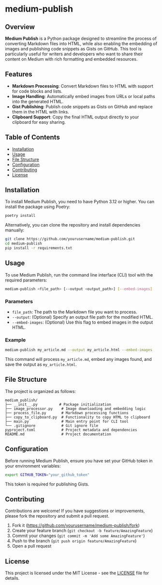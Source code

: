 # medium-publish

## Overview

**Medium Publish** is a Python package designed to streamline the process of converting Markdown files into HTML, while also enabling the embedding of images and publishing code snippets as Gists on GitHub. This tool is particularly useful for writers and developers who want to share their content on Medium with rich formatting and embedded resources.

## Features

- **Markdown Processing**: Convert Markdown files to HTML with support for code blocks and lists.
- **Image Handling**: Automatically embed images from URLs or local paths into the generated HTML.
- **Gist Publishing**: Publish code snippets as Gists on GitHub and replace them in the HTML with links.
- **Clipboard Support**: Copy the final HTML output directly to your clipboard for easy sharing.

## Table of Contents

- [Installation](#installation)
- [Usage](#usage)
- [File Structure](#file-structure)
- [Configuration](#configuration)
- [Contributing](#contributing)
- [License](#license)

## Installation

To install Medium Publish, you need to have Python 3.12 or higher. You can install the package using Poetry:

```bash
poetry install
```

Alternatively, you can clone the repository and install dependencies manually:

```bash
git clone https://github.com/yourusername/medium-publish.git
cd medium-publish
pip install -r requirements.txt
```

## Usage

To use Medium Publish, run the command line interface (CLI) tool with the required parameters:

```bash
medium-publish <file_path> [--output <output_path>] [--embed-images]
```

### Parameters

- `file_path`: The path to the Markdown file you want to process.
- `--output`: (Optional) Specify an output file path for the modified HTML.
- `--embed-images`: (Optional) Use this flag to embed images in the output HTML.

### Example

```bash
medium-publish my_article.md --output my_article.html --embed-images
```

This command will process `my_article.md`, embed any images found, and save the output as `my_article.html`.

## File Structure

The project is organized as follows:

```
medium_publish/
├── __init__.py          # Package initialization
├── image_processor.py    # Image downloading and embedding logic
├── process_file.py       # Markdown processing functions
├── copy_to_clipboard.py  # Functionality to copy HTML to clipboard
├── main.py               # Main entry point for CLI tool
└── .gitignore            # Git ignore file
pyproject.toml            # Project metadata and dependencies
README.md                 # Project documentation
```

## Configuration

Before running Medium Publish, ensure you have set your GitHub token in your environment variables:

```bash
export GITHUB_TOKEN="your_github_token"
```

This token is required for publishing Gists.

## Contributing

Contributions are welcome! If you have suggestions or improvements, please fork the repository and submit a pull request. 

1. Fork it (https://github.com/yourusername/medium-publish/fork)
2. Create your feature branch (`git checkout -b feature/AmazingFeature`)
3. Commit your changes (`git commit -m 'Add some AmazingFeature'`)
4. Push to the branch (`git push origin feature/AmazingFeature`)
5. Open a pull request

## License

This project is licensed under the MIT License - see the [LICENSE](LICENSE) file for details.
